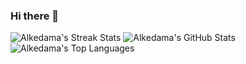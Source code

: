 ### Hi there 👋

![Alkedama's Streak Stats](https://streak-stats.demolab.com/?user=Alkedama&theme=onedark)
![Alkedama's GitHub Stats](https://github-readme-stats.vercel.app/api?username=Alkedama&show_icons=true&theme=onedark)
![Alkedama's Top Languages](https://github-readme-stats.vercel.app/api/top-langs?username=Alkedama&show_icons=true&theme=onedark&langs_count=4&layout=compact)

<!--
**Alkedama/Alkedama** is a ✨ _special_ ✨ repository because its `README.md` (this file) appears on your GitHub profile.

Here are some ideas to get you started:

- 🔭 I’m currently working on ...
- 🌱 I’m currently learning ...
- 👯 I’m looking to collaborate on ...
- 🤔 I’m looking for help with ...
- 💬 Ask me about ...
- 📫 How to reach me: ...
- 😄 Pronouns: ...
- ⚡ Fun fact: ...
-->
